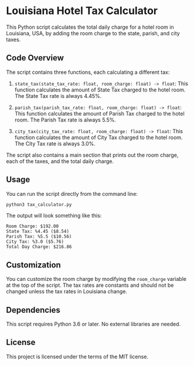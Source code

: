 # Louisiana Hotel Tax Calculator

This Python script calculates the total daily charge for a hotel room in Louisiana, USA, by adding the room charge to the state, parish, and city taxes.

## Code Overview

The script contains three functions, each calculating a different tax:

1. `state_tax(state_tax_rate: float, room_charge: float) -> float`: This function calculates the amount of State Tax charged to the hotel room. The State Tax rate is always 4.45%.

2. `parish_tax(parish_tax_rate: float, room_charge: float) -> float`: This function calculates the amount of Parish Tax charged to the hotel room. The Parish Tax rate is always 5.5%.

3. `city_tax(city_tax_rate: float, room_charge: float) -> float`: This function calculates the amount of City Tax charged to the hotel room. The City Tax rate is always 3.0%.

The script also contains a main section that prints out the room charge, each of the taxes, and the total daily charge.

## Usage

You can run the script directly from the command line:

```bash
python3 tax_calculator.py
```

The output will look something like this:

```
Room Charge: $192.00
State Tax: %4.45 ($8.54)
Parish Tax: %5.5 ($10.56)
City Tax: %3.0 ($5.76)
Total Day Charge: $216.86
```

## Customization

You can customize the room charge by modifying the `room_charge` variable at the top of the script. The tax rates are constants and should not be changed unless the tax rates in Louisiana change.

## Dependencies

This script requires Python 3.6 or later. No external libraries are needed.

## License

This project is licensed under the terms of the MIT license.
